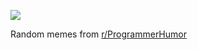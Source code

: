 ![](https://preview.redd.it/3fxbcdbzqzbe1.png?width=320&crop=smart&auto=webp&s=43cdb7940d469a3b6cbde4c0c425c57e360f7161)

 Random memes from [r/ProgrammerHumor](https://www.reddit.com/r/ProgrammerHumor/)
